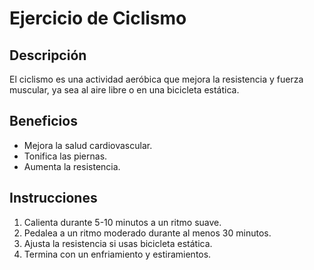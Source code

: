 # Ejercicio de Ciclismo

## Descripción
El ciclismo es una actividad aeróbica que mejora la resistencia y fuerza muscular, ya sea al aire libre o en una bicicleta estática.


## Beneficios
- Mejora la salud cardiovascular.
- Tonifica las piernas.
- Aumenta la resistencia.

## Instrucciones
1. Calienta durante 5-10 minutos a un ritmo suave.
2. Pedalea a un ritmo moderado durante al menos 30 minutos.
3. Ajusta la resistencia si usas bicicleta estática.
4. Termina con un enfriamiento y estiramientos.
